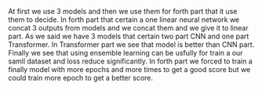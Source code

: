 At first we use 3 models and then we use them for forth part that it use them to decide. In forth part that certain a one linear neural network we concat 3  outputs from models and we concat them and we give it to linear part. As we said we have 3 models that certain two part CNN and one part Transformer. In Transformer part we see that model is better than CNN part. Finally we see that using ensemble learning can be usfully for train a our samll dataset and loss reduce significantly. In forth part we forced to train a finally model with more epochs and more times to get a good score but we could train more epoch to get a better score.
